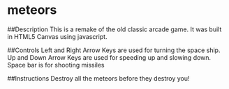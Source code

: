 # meteors

##Description
This is a remake of the old classic arcade game. It was built in HTML5 Canvas using javascript.

##Controls
Left and Right Arrow Keys are used for turning the space ship.
Up and Down Arrow Keys are used for speeding up and slowing down.
Space bar is for shooting missiles

##Instructions
Destroy all the meteors before they destroy you!
